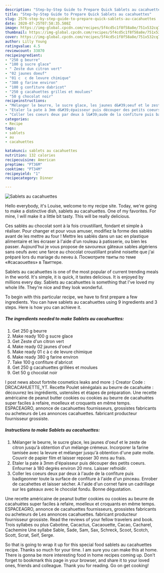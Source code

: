 ```yaml
---
description: "Step-by-Step Guide to Prepare Quick Sablets au cacahuettes"
title: "Step-by-Step Guide to Prepare Quick Sablets au cacahuettes"
slug: 2576-step-by-step-guide-to-prepare-quick-sablets-au-cacahuettes
date: 2020-07-25T07:58:35.508Z
image: https://img-global.cpcdn.com/recipes/5f4cd5c1f8f58a8e/751x532cq70/sablets-au-cacahuettes-photo-principale-de-la-recette.jpg
thumbnail: https://img-global.cpcdn.com/recipes/5f4cd5c1f8f58a8e/751x532cq70/sablets-au-cacahuettes-photo-principale-de-la-recette.jpg
cover: https://img-global.cpcdn.com/recipes/5f4cd5c1f8f58a8e/751x532cq70/sablets-au-cacahuettes-photo-principale-de-la-recette.jpg
author: Lilly Young
ratingvalue: 4.5
reviewcount: 33870
recipeingredient:
- "250 g beurre"
- "100 g sucre glace"
- " Zeste dun citron vert"
- "02 jaunes doeuf"
- "01 c  c de levure chimique"
- "380 g farine environ"
- "100 g confiture dabricot"
- "250 g cacahuettes grilles et moulues"
- "50 g chocolat noir"
recipeinstructions:
- "Mélanger le beurre, le sucre glace, les jaunes d&#39;oeuf et le zeste de citron jusqu&#39;à obtention d&#39;un mélange crémeux. Incorporer la farine tamisée avec la levure et mélanger jusqu&#39;à obtention d&#39;une pate molle. Couvrir de papier film et laisser reposer 30 mns au frais."
- "Etaler la pate à 3mm d&#39;épaisseur puis découper des petits coeurs. Enfourner à 180 degrès environ 20 mns. Laisser refroidir."
- "Coller les coeurs deux par deux à l&#39;aude de la confiture puis badigeonner toute la surface de confiture à l&#39;aide d&#39;un pinceau. Enrober de cacahettes et laisser sécher. A l&#39;aide d&#39;un cornet faire un cadrillage sur les gateaux avec le chocolat fondu. Bonne dégustation."
categories:
- Recipe
tags:
- sablets
- au
- cacahuettes

katakunci: sablets au cacahuettes 
nutrition: 132 calories
recipecuisine: American
preptime: "PT36M"
cooktime: "PT34M"
recipeyield: "1"
recipecategory: Dinner

---
```



![Sablets au cacahuettes](https://img-global.cpcdn.com/recipes/5f4cd5c1f8f58a8e/751x532cq70/sablets-au-cacahuettes-photo-principale-de-la-recette.jpg)

Hello everybody, it's Louise, welcome to my recipe site. Today, we're going to make a distinctive dish, sablets au cacahuettes. One of my favorites. For mine, I will make it a little bit tasty. This will be really delicious.

Ces sablés au chocolat sont à la fois croustillant, fondant et simple à réaliser. Pour changer et pour vous amuser, modifiez la forme des sablés avant de les mettre au four ! Mettre les sablés dans un sac en plastique alimentaire et les écraser à l&#39;aide d&#39;un rouleau à patisserie, ou bien les passer. Aujourd&#39;hui je vous propose de savoureux gâteaux sables algériens sans oeufs avec une farce au chocolat croustillant praliné noisette que j&#39;ai préparé lors du mariage du neveu à. Посмотрите твиты по теме «#cacaouettes» в Твиттере.

Sablets au cacahuettes is one of the most popular of current trending meals in the world. It's simple, it is quick, it tastes delicious. It is enjoyed by millions every day. Sablets au cacahuettes is something that I've loved my whole life. They're nice and they look wonderful.


To begin with this particular recipe, we have to first prepare a few ingredients. You can have sablets au cacahuettes using 9 ingredients and 3 steps. Here is how you can achieve it.

<!--inarticleads1-->

##### The ingredients needed to make Sablets au cacahuettes:

1. Get 250 g beurre
1. Make ready 100 g sucre glace
1. Get  Zeste d&#39;un citron vert
1. Make ready 02 jaunes d&#39;oeuf
1. Make ready 01 c à c de levure chimique
1. Make ready 380 g farine environ
1. Take 100 g confiture d&#39;abricot
1. Get 250 g cacahuettes grillées et moulues
1. Get 50 g chocolat noir


I post news about fortnite cosmetics leaks and more :) Creator Code : DRCACAHUETTE_YT. Recette Poulet sénégalais au beurre de cacahuète : découvrez les ingrédients, ustensiles et étapes de préparation. Une recette américaine de peanut butter cookies ou cookies au beurre de cacahuètes super faciles à refaire, moelleux et croquants en même temps. ESPACEAGRO, annonce de cacahuettes fournisseurs, grossistes fabricants ou acheteurs de Les annonces cacahuettes. fabricant producteur fournisseur grossiste. 

<!--inarticleads2-->

##### Instructions to make Sablets au cacahuettes:

1. Mélanger le beurre, le sucre glace, les jaunes d&#39;oeuf et le zeste de citron jusqu&#39;à obtention d&#39;un mélange crémeux. Incorporer la farine tamisée avec la levure et mélanger jusqu&#39;à obtention d&#39;une pate molle. Couvrir de papier film et laisser reposer 30 mns au frais.
1. Etaler la pate à 3mm d&#39;épaisseur puis découper des petits coeurs. Enfourner à 180 degrès environ 20 mns. Laisser refroidir.
1. Coller les coeurs deux par deux à l&#39;aude de la confiture puis badigeonner toute la surface de confiture à l&#39;aide d&#39;un pinceau. Enrober de cacahettes et laisser sécher. A l&#39;aide d&#39;un cornet faire un cadrillage sur les gateaux avec le chocolat fondu. Bonne dégustation.


Une recette américaine de peanut butter cookies ou cookies au beurre de cacahuètes super faciles à refaire, moelleux et croquants en même temps. ESPACEAGRO, annonce de cacahuettes fournisseurs, grossistes fabricants ou acheteurs de Les annonces cacahuettes. fabricant producteur fournisseur grossiste. Read the reviews of your fellow travelers and book. Trois syllabes ou plus Cabotine, Cacactus, Cacaouette, Cacao, Cacharel, Cachemire Une syllabe Sable, Sade, Sam, Sax, Schreck, Scoot, Scotch, Scott, Scrat, Seif, Serge. 

So that is going to wrap it up for this special food sablets au cacahuettes recipe. Thanks so much for your time. I am sure you can make this at home. There is gonna be more interesting food in home recipes coming up. Don't forget to bookmark this page in your browser, and share it to your loved ones, friends and colleague. Thank you for reading. Go on get cooking!
